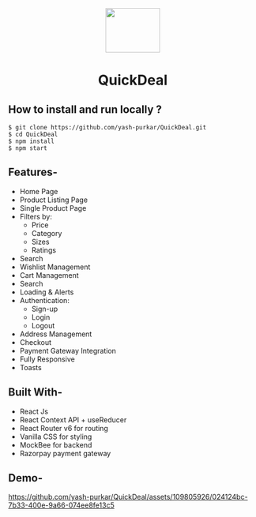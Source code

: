 <div align="center">
<img src="https://i.ibb.co/f4VvsJx/logo.png" width="110" height="90"/>

# QuickDeal

</div>

## How to install and run locally ?

```
$ git clone https://github.com/yash-purkar/QuickDeal.git
$ cd QuickDeal
$ npm install
$ npm start
```

## **Features-**

- Home Page
- Product Listing Page
- Single Product Page
- Filters by:
  - Price
  - Category
  - Sizes
  - Ratings
- Search
- Wishlist Management
- Cart Management
- Search
- Loading & Alerts
- Authentication:
  - Sign-up
  - Login
  - Logout
- Address Management
- Checkout
- Payment Gateway Integration
- Fully Responsive
- Toasts

## **Built With-**

- React Js
- React Context API + useReducer
- React Router v6 for routing
- Vanilla CSS for styling
- MockBee for backend
- Razorpay payment gateway

## **Demo-**

https://github.com/yash-purkar/QuickDeal/assets/109805926/024124bc-7b33-400e-9a66-074ee8fe13c5


